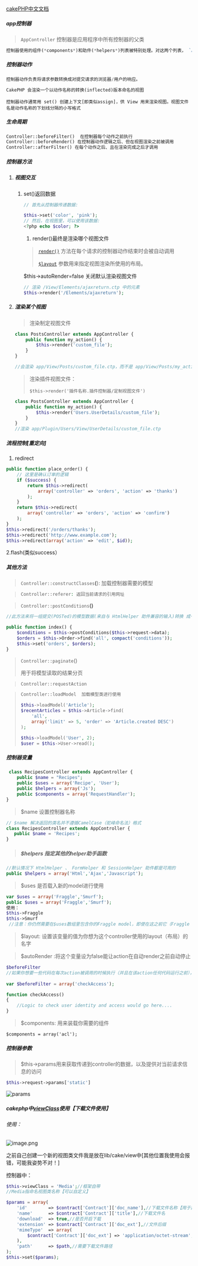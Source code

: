 [cakePHP中文文档](http://docs.30c.org/cakephp/)

##### app控制器

> `AppController` 控制器是应用程序中所有控制器的父类

```php
控制器使用的组件(*components*)和助件(*helpers*)列表被特别处理。对这两个列表， `AppController` 中的值会和控制器子类中的(同名)数组合并。子类中的值总是覆盖 `AppController` 中的值。
```

##### 控制器动作

```php
控制器动作负责将请求参数转换成对提交请求的浏览器/用户的响应。
```

```php
CakePHP 会渲染一个以动作名称的转换(inflected)版本命名的视图
```

```
控制器动作通常用 set() 创建上下文[即类似assign]，供 View 用来渲染视图。视图文件名是动作名称的下划线分隔的小写格式
```

##### 生命周期

```php
Controller::beforeFilter()  在控制器每个动作之前执行
Controller::beforeRender() 在控制器动作逻辑之后、但在视图渲染之前被调用
Controller::afterFilter() 在每个动作之后、且在渲染完成之后才调用
```

##### 控制器方法

1. ##### 视图交互

   1. set()返回数据

      ```php
      // 首先从控制器传递数据:
      
      $this->set('color', 'pink');
      // 然后，在视图里，可以使用该数据:
      <?php echo $color; ?>
      ```

      1. render()最终是渲染哪个视图文件

      > [`render()`](https://book.cakephp.org/2/zh/controllers.html#Controller::render) 方法在每个请求的控制器动作结束时会被自动调用
      >
      > [`$layout`](https://book.cakephp.org/2/zh/views.html#View::$layout) 参数用来指定视图渲染所使用的布局。

      $this->autoRender=false 关闭默认渲染视图文件

      ```php
      // 渲染 /View/Elements/ajaxreturn.ctp 中的元素
      $this->render('/Elements/ajaxreturn');
      ```

      

2. ##### 渲染某个视图

   > 渲染制定视图文件

   ```php
   class PostsController extends AppController {
       public function my_action() {
           $this->render('custom_file');
       }
   }
   
   //会渲染 app/View/Posts/custom_file.ctp，而不是 app/View/Posts/my_action.ctp
   ```

   > 渲染插件视图文件： 
   >
   > `$this->render('插件名称.插件控制器/定制视图文件')`

   ```php
   class PostsController extends AppController {
       public function my_action() {
           $this->render('Users.UserDetails/custom_file');
       }
   }
   //渲染 app/Plugin/Users/View/UserDetails/custom_file.ctp
   ```

   

##### 流程控制[重定向]

1. redirect

```php
public function place_order() {
    // 这里是确认订单的逻辑
    if ($success) {
        return $this->redirect(
            array('controller' => 'orders', 'action' => 'thanks')
        );
    }
    return $this->redirect(
        array('controller' => 'orders', 'action' => 'confirm')
    );
}
$this->redirect('/orders/thanks');
$this->redirect('http://www.example.com');
$this->redirect(array('action' => 'edit', $id));
```

   2.flash(类似success）

##### 	其他方法

> `Controller::constructClasses`**(**): 加载控制器需要的模型

> ```php
> Controller::referer: 返回当前请求的引用网址
> ```

> `Controller::postConditions`**()**

```php
//此方法来将一组提交(POSTed)的模型数据(来自与 HtmlHelper 助件兼容的输入)转换 成一组模型的查找条件。这个函数提供了一个建立搜索逻辑的快捷方式

public function index() {
    $conditions = $this->postConditions($this->request->data);
    $orders = $this->Order->find('all', compact('conditions'));
    $this->set('orders', $orders);
}
```

> `Controller::paginate`()
>
> 用于将模型读取的结果分页

> ```php
> Controller::requestAction
> ```

> ```php
> Controller::loadModel  加载模型类进行使用
> 
> $this->loadModel('Article');
> $recentArticles = $this->Article->find(
>     'all',
>     array('limit' => 5, 'order' => 'Article.created DESC')
> );
> 
> $this->loadModel('User', 2);
> $user = $this->User->read();
> ```

##### 控制器变量

```php
 class RecipesController extends AppController {
    public $name = "Recipes";
    public $uses = array('Recipe', 'User');
    public $helpers = array('Js');
    public $components = array('RequestHandler');
}
```

> $name  设置控制器名称

```php
// $name 解决返回的类名并不遵循CamelCase（驼峰命名法）格式
class RecipesController extends AppController {
   public $name = 'Recipes';
}
```

> ##### $helpers 指定其他的helper助手函数

```php
//默认情况下 HtmlHelper 、 FormHelper 和 SessionHelper 助件都是可用的
public $helpers = array('Html','Ajax','Javascript');   
```

>  $uses 是否载入新的model进行使用

```php
var $uses = array('Fraggle','Smurf');  
public $uses = array('Fraggle','Smurf'); 
使用：
$this->Fraggle
$this->Smurf
 //注意：你仍然需要在$uses数组里包含你的Fraggle model，即使在这之前它（Fraggle model）就已经自动可用了。
```

> $layout: 设置该变量的值为你想为这个controller使用的layout（布局）的名字

> $autoRender :将这个变量设为false能让action在自动render之前自动停止

```php
$beforeFilter
//如果你想要一些代码在每次action被调用的时候执行（并且在该action任何代码运行之前），使用$beforeFilter。这个功能用来访问控制是非常完美的－你可以在任何action执行之前检查当前用户的权限。只要将这个变量设置成一个数组，该数组包含了你想要运行的controller action（在其他action运行之前执行的action）
    
var $beforeFilter = array('checkAccess');  

function checkAccess()  
{  
    //Logic to check user identity and access would go here....  
} 
```

> $components: 用来装载你需要的组件

```
$components = array('acl');
```

##### 控制器参数

> $this->params用来获取传递到controller的数据，以及提供对当前请求信息的访问

```php
$this->request->params['static']
```

![params](https://upload-images.jianshu.io/upload_images/3098875-d9fb633a12b1a428.png?imageMogr2/auto-orient/strip%7CimageView2/2/w/1240)

##### cakephp中[viewClass](https://book.cakephp.org/2/zh/views.html)使用【下载文件使用】

###### 使用：

![image.png](https://i.loli.net/2020/03/19/Bar6uSTieUG3tVj.png)

之前自己创建一个新的视图类文件我是放在lib/cake/view中[其他位置我使用会报错，可能我姿势不对！]

控制器中：

```php
$this->viewClass = 'Media';//框架自带
//Media指命名视图类名称【可以自定义】

$params = array(
    'id'        => $contract['Contract']['doc_name'],//下载文件名称【用于拼接路径】
    'name'      => $contract['Contract']['title'],//下载文件名
    'download'  => true,//是否开启下载
    'extension' => $contract['Contract']['doc_ext'],//文件后缀
    'mimeType'  => array(
        $contract['Contract']['doc_ext'] => 'application/octet-stream',//接受文件格式
    ),
    'path'      => $path,//需要下载文件路径
);
$this->set($params);
```